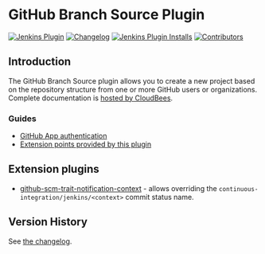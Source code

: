  # GitHub Branch Source Plugin

[![Jenkins Plugin](https://img.shields.io/jenkins/plugin/v/github-branch-source)](https://plugins.jenkins.io/github-branch-source)
[![Changelog](https://img.shields.io/github/v/tag/jenkinsci/github-branch-source-plugin?label=changelog)](https://github.com/jenkinsci/github-branch-source-plugin/blob/master/CHANGELOG.md)
[![Jenkins Plugin Installs](https://img.shields.io/jenkins/plugin/i/github-branch-source?color=blue)](https://plugins.jenkins.io/github-branch-source)
[![Contributors](https://img.shields.io/github/contributors/jenkinsci/github-branch-source-plugin.svg)](https://github.com/jenkinsci/github-branch-source-plugin/contributors)

## Introduction
The GitHub Branch Source plugin allows you to create a new project based on the repository structure from one or more 
GitHub users or organizations. Complete documentation is 
[hosted by CloudBees](https://docs.cloudbees.com/docs/admin-resources/latest/plugins/github-branch-source).

### Guides

* [GitHub App authentication](docs/github-app.adoc)
* [Extension points provided by this plugin](docs/implementation.adoc)

## Extension plugins

* [github-scm-trait-notification-context](https://github.com/jenkinsci/github-scm-trait-notification-context-plugin) -
allows overriding the `continuous-integration/jenkins/<context>` commit status name.

## Version History

See [the changelog](CHANGELOG.md).
